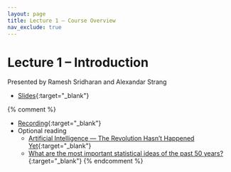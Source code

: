 ```yaml
---
layout: page
title: Lecture 1 – Course Overview
nav_exclude: true
---
```


# Lecture 1 – Introduction

Presented by Ramesh Sridharan and Alexandar Strang

- [Slides](https://docs.google.com/presentation/d/18XWft6o3QgnJ7plQR1kEPUMR5AGg0GFQ0xE7nBB4M48/edit?usp=sharing){:target="_blank"}

{% comment %}
- [Recording](https://bcourses.berkeley.edu/courses/1526710/pages/lecture-1-course-overview){:target="_blank"}
- Optional reading
    - [Artificial Intelligence — The Revolution Hasn’t Happened Yet](https://hdsr.mitpress.mit.edu/pub/wot7mkc1){:target="_blank"}
    - [What are the most important statistical ideas of the past 50 years?](https://arxiv.org/pdf/2012.00174){:target="_blank"}
{% endcomment %}

